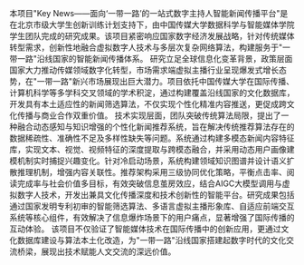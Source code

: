 本项目"Key News——面向‘一带一路’的一站式数字主持人智能新闻传播平台"是在北京市级大学生创新训练计划支持下，由中国传媒大学数据科学与智能媒体学院学生团队完成的研究成果。该项目紧密响应国家数字经济发展战略，针对传统媒体转型需求，创新性地融合虚拟数字人技术与多层次复杂网络算法，构建服务于"一带一路"沿线国家的智能新闻传播体系。
研究立足全球信息化变革背景，政策层面国家大力推动传媒领域数字化转型，市场需求端虚拟主播行业呈现爆发式增长态势，在"一带一路"新兴市场展现出巨大潜力。项目依托中国传媒大学在国际传播、计算机科学等多学科交叉领域的学术积淀，通过构建覆盖沿线国家的文化数据库，开发具有本土适应性的新闻筛选算法，不仅实现个性化精准内容推送，更促成跨文化传播与商业合作双重价值。
技术实现层面，团队突破传统算法局限，提出了一种融合动态感知与知识增强的个性化新闻推荐系统，旨在解决传统推荐算法存在的数据稀疏性、准确性不足及多样性缺失等问题。系统通过构建多模态新闻内容特征库，实现文本、视觉、视频特征的深度提取与跨模态融合，并采用动态用户画像建模机制实时捕捉兴趣变化。针对冷启动场景，系统构建领域知识图谱并设计语义扩散推理机制，增强内容关联性。推荐架构采用三级协同优化策略，平衡点击率、阅读完成率与社会价值多目标，有效突破信息茧房效应，结合AIGC大模型调用与虚拟数字人技术，开发出兼具文化传播深度和技术创新性的智能平台。研究成果包括通过国家发明专利初审的智能筛选算法、多语言虚拟主播形象库、自适应前端交互系统等核心组件，有效解决了信息爆炸场景下的用户痛点，显著增强了国际传播的互动体验。
该项目不仅验证了智能媒体技术在国际传播中的创新应用，更通过文化数据库建设与算法本土化改造，为"一带一路"沿线国家搭建起数字时代的文化交流桥梁，展现出技术赋能人文交流的深远价值。
